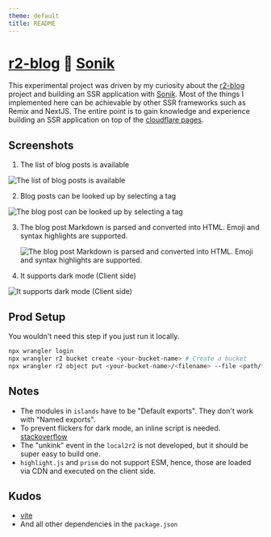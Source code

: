 ```yaml
---
theme: default
title: README
---
```


# [r2-blog](https://github.com/yusukebe/r2-blog) :handshake: [Sonik](https://github.com/sonikjs/sonik)

This experimental project was driven by my curiosity about the [r2-blog](https://github.com/yusukebe/r2-blog) project and building an SSR application with [Sonik](https://github.com/sonikjs/sonik).
Most of the things I implemented here can be achievable by other SSR frameworks such as Remix and NextJS. The entire point is to gain knowledge and experience building an SSR application on top of the [cloudflare pages](https://pages.cloudflare.com/).

## Screenshots

1. The list of blog posts is available

![The list of blog posts is available](https://github.com/wataruoguchi/r2-blog-sonik/assets/8963743/49e8c0f2-6ab2-47c7-b4e7-36ef04512664)

2. Blog posts can be looked up by selecting a tag

![The blog post can be looked up by selecting a tag](https://github.com/wataruoguchi/r2-blog-sonik/assets/8963743/f6a42120-9276-4593-91c8-ce43c03c293e)

3. The blog post Markdown is parsed and converted into HTML. Emoji and syntax highlights are supported.

   ![The blog post Markdown is parsed and converted into HTML. Emoji and syntax highlights are supported.](https://github.com/wataruoguchi/r2-blog-sonik/assets/8963743/efdd9e49-fa31-4fe2-bca5-ec97a9f99205)

4. It supports dark mode (Client side)

![It supports dark mode (Client side)](https://github.com/wataruoguchi/r2-blog-sonik/assets/8963743/06311460-03ec-472d-bc50-04f692fd82e3)

## Prod Setup

You wouldn't need this step if you just run it locally.

```sh
npx wrangler login
npx wrangler r2 bucket create <your-bucket-name> # Create a bucket
npx wrangler r2 object put <your-bucket-name>/<filename> --file <path/filename> # Put a content into the bucket
```

## Notes

- The modules in `islands` have to be "Default exports". They don't work with "Named exports".
- To prevent flickers for dark mode, an inline script is needed. [stackoverflow](https://stackoverflow.com/questions/63033412/dark-mode-flickers-a-white-background-for-a-millisecond-on-reload)
- The "unkink" event in the `local2r2` is not developed, but it should be super easy to build one.
- `highlight.js` and `prism` do not support ESM, hence, those are loaded via CDN and executed on the client side.

## Kudos

- [vite](https://vitejs.dev)
- And all other dependencies in the `package.json`
